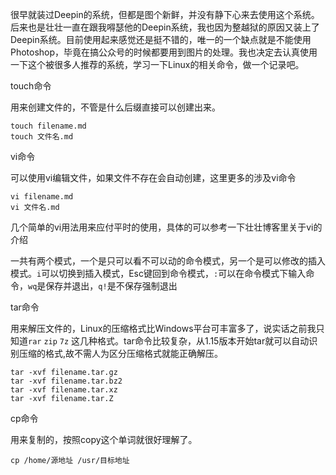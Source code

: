 很早就装过Deepin的系统，但都是图个新鲜，并没有静下心来去使用这个系统。后来也是壮壮一直在跟我嘚瑟他的Deepin系统，我也因为整越狱的原因又装上了Deepin系统。目前使用起来感觉还是挺不错的，唯一的一个缺点就是不能使用Photoshop，毕竟在搞公众号的时候都要用到图片的处理。我也决定去认真使用一下这个被很多人推荐的系统，学习一下Linux的相关命令，做一个记录吧。

touch命令

用来创建文件的，不管是什么后缀直接可以创建出来。

```
touch filename.md
touch 文件名.md
```

vi命令

可以使用vi编辑文件，如果文件不存在会自动创建，这里更多的涉及vi命令

```
vi filename.md
vi 文件名.md
```

几个简单的vi用法用来应付平时的使用，具体的可以参考一下壮壮博客里关于vi的介绍

一共有两个模式，一个是只可以看不可以动的命令模式，另一个是可以修改的插入模式。`i`可以切换到插入模式，Esc键回到命令模式，`:`可以在命令模式下输入命令，`wq`是保存并退出，`q!`是不保存强制退出

tar命令

用来解压文件的，Linux的压缩格式比Windows平台可丰富多了，说实话之前我只知道`rar`  `zip` `7z` 这几种格式。tar命令比较复杂，从1.15版本开始tar就可以自动识别压缩的格式,故不需人为区分压缩格式就能正确解压。

```
tar -xvf filename.tar.gz
tar -xvf filename.tar.bz2
tar -xvf filename.tar.xz
tar -xvf filename.tar.Z
```

cp命令

用来复制的，按照copy这个单词就很好理解了。

```
cp /home/源地址 /usr/目标地址
```

